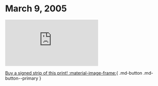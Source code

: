# March 9, 2005

![](https://www.achewood.com/comic.php?date=03092005)

[Buy a signed strip of this print! :material-image-frame:](https://achewood-holiday-pop-up.myshopify.com/products/strip#03092005){ .md-button .md-button--primary }
